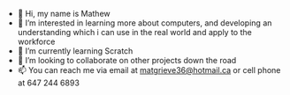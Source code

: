 - 👋 Hi, my name is Mathew
- 👀 I’m interested in learning more about computers, and developing an understanding which i can use in the real world and apply to the workforce
- 🌱 I’m currently learning Scratch
- 💞️ I’m looking to collaborate on other projects down the road
- 📫 You can reach me via email at matgrieve36@hotmail.ca or cell phone at 647 244 6893

<!---
matgrieve36/matgrieve36 is a ✨ special ✨ repository because its `README.md` (this file) appears on your GitHub profile.
You can click the Preview link to take a look at your changes.
--->
